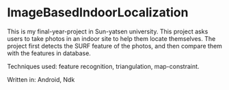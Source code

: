 # ImageBasedIndoorLocalization

This is my final-year-project in Sun-yatsen university.
This project asks users to take photos in an indoor site to help them locate themselves.
The project first detects the SURF feature of the photos, and then compare them with the features in database.

Techniques used:
feature recognition, triangulation, map-constraint.

Written in:
Android, Ndk
